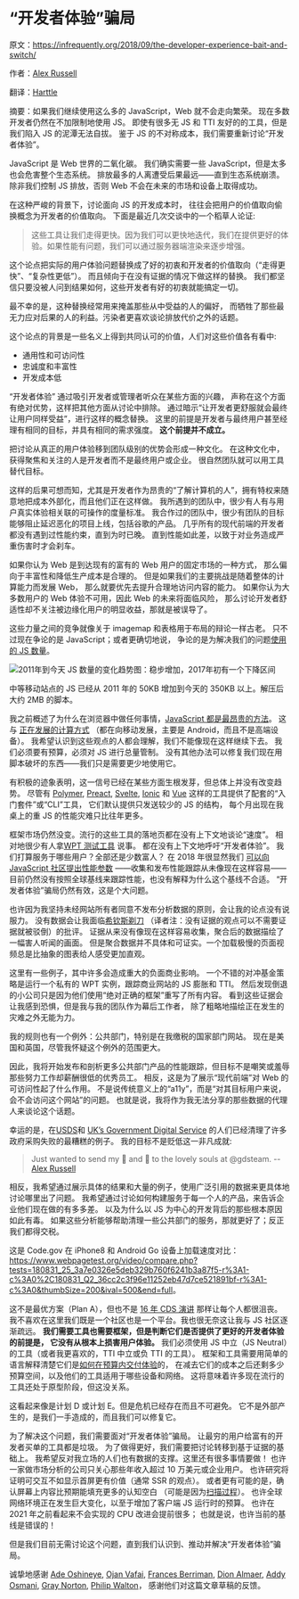 # “开发者体验”骗局

原文：<https://infrequently.org/2018/09/the-developer-experience-bait-and-switch/>

作者：[Alex Russell](https://twitter.com/slightlylate/)

翻译：[Harttle](https://harttle.land/)

摘要：如果我们继续使用这么多的 JavaScript，Web 就不会走向繁荣。
现在多数开发者仍然在不加限制地使用 JS。
即使有很多无 JS 和 TTI 友好的的工具，但是我们陷入 JS 的泥潭无法自拔。
鉴于 JS 的不对称成本，我们需要重新讨论“开发者体验”。

JavaScript 是 Web 世界的二氧化碳。
我们确实需要一些 JavaScript，但是太多也会危害整个生态系统。
排放最多的人离遭受后果最远——直到生态系统崩溃。
除非我们控制 JS 排放，否则 Web 不会在未来的市场和设备上取得成功。

在这种严峻的背景下，讨论面向 JS 的开发成本时，
往往会把用户的价值取向偷换概念为开发者的价值取向。
下面是最近几次交谈中的一个稻草人论证:

> 这些工具让我们走得更快。因为我们可以更快地迭代，我们在提供更好的体验。如果性能有问题，我们可以通过服务器端渲染来逐步增强。

这个论点把实际的用户体验问题替换成了好的初衷和开发者的价值取向（“走得更快”、“复杂性更低”）。
而且倾向于在没有证据的情况下做这样的替换。
我们都坚信只要没被人问到结果如何，这些开发者有好的初衷就能搞定一切。

最不幸的是，这种替换经常用来掩盖那些从中受益的人的偏好，
而牺牲了那些最无力应对后果的人的利益。污染者更喜欢谈论排放代价之外的话题。

这个论点的背景是一些名义上得到共同认可的价值，人们对这些价值各有看中:

* 通用性和可访问性
* 忠诚度和丰富性
* 开发成本低

“开发者体验” 通过吸引开发者或管理者听众在某些方面的兴趣，
声称在这个方面有绝对优势，这样把其他方面从讨论中排除。
通过暗示“让开发者更舒服就会最终让用户同样受益”，进行这样的概念替换。
这里的前提是开发者与最终用户甚至经理有相同的目标，并具有相同的需求强度。
**这个前提并不成立。**

把讨论从真正的用户体验移到团队级别的优势会形成一种文化。
在这种文化中，获得聚焦和关注的人是开发者而不是最终用户或企业。
很自然团队就可以用工具替代目标。

这样的后果可想而知，尤其是开发者作为昂贵的“了解计算机的人”，拥有特权来随意地把成本外部化，而且他们正在这样做。
我所遇到的团队中，很少有人有与用户真实体验相关联的可操作的度量标准。
我合作过的团队中，很少有团队的目标能够阻止延迟恶化的项目上线，包括谷歌的产品。
几乎所有的现代前端的开发者都没有遇到过性能约束，直到为时已晚。
直到性能如此差，以致于对业务造成严重伤害时才会刹车。

如果你认为 Web 是到达现有的富有的 Web 用户的固定市场的一种方式，
那么偏向于丰富性和降低生产成本是合理的。
但是如果我们的主要挑战是随着整体的计算能力而发展 Web，
那么就要优先去提升合理地访问内容的能力。
如果你认为大多数用户的 Web 体验不可用，因此 Web 的未来将面临风险，
那么讨论开发者舒适性却不关注被边缘化用户的明显收益，那就是被误导了。

这些力量之间的竞争就像关于 imagemap 和表格用于布局的辩论一样古老。
只不过现在争论的是 JavaScript；或者更确切地说，
争论的是为解决我们的问题[使用的 JS 数量](https://httparchive.org/reports/state-of-javascript#bytesJs)。

![2011年到今天 JS 数量的变化趋势图：稳步增加，2017年初有一个下降区间](https://httparchive.org/reports/state-of-javascript#bytesJs)

中等移动站点的 JS 已经从 2011 年的 50KB 增加到今天的 350KB 以上。解压后大约 2MB 的脚本。

我之前概述了为什么在浏览器中做任何事情，[JavaScript 都是最昂贵的方法](https://infrequently.org/2017/10/can-you-afford-it-real-world-web-performance-budgets/)。
这与 [正在发展的计算方式](https://www.youtube.com/watch?v=4bZvq3nodf4)
（都在向移动发展，主要是 Android，而且不是高端设备）。
我希望认识到这些观点的人都会理解，我们不能像现在这样继续下去。
我们必须要有预算，必须对 JS 进行总量管制。
没有其他办法可以修复我们现在用脚本破坏的东西——我们只是需要更少地使用它。

有积极的迹象表明，这一信号已经在某些方面生根发芽，但总体上并没有改变趋势。
尽管有 [Polymer](https://github.com/Polymer/pwa-starter-kit),
[Preact](https://github.com/developit/preact-cli),
[Svelte](https://sapper.svelte.technology/),
[Ionic](https://ionicframework.com/pwa/toolkit)
和 [Vue](https://cli.vuejs.org/) 这样的工具提供了配套的“入门套件”或“CLI”工具，
它们默认提供只发送较少的 JS 的结构，
每个月出现在我桌上的重 JS 的性能灾难只比往年更多。

框架市场仍然没变。流行的这些工具的落地页都在没有上下文地谈论“速度”。
相对地很少有人拿[WPT 测试工具](https://www.webpagetest.org/easy) 说事。
都在没有上下文地呼吁“开发者体验”。
我们打算服务于哪些用户？全部还是少数富人？
在 2018 年很显然我们 [可以向 JavaScript 社区提出性能参数](https://engineering.linkedin.com/blog/2018/03/how-we-built-the-same-app-twice-with-preact-and-glimmerjs)
——收集和发布性能跟踪从未像现在这样容易——
目前仍然没有按照全球基线来跟踪性能，也没有解释为什么这个基线不合适。
“开发者体验”骗局仍然有效，这是个大问题。

也许因为我坚持未经网站所有者同意不发布分析数据的原则，会让我的论点没有说服力。
没有数据会让我面临[希钦斯剃刀](https://en.wikipedia.org/wiki/Hitchens%27s_razor) （译者注：没有证据的观点可以不需要证据就被驳倒）的批评。
证据从来没有像现在这样容易收集，聚合后的数据描绘了一幅害人听闻的画面。
但是聚合数据并不具体和可证实。一个加载极慢的页面视频总是比抽象的图表给人感受更加直观。

这里有一些例子，其中许多会造成重大的负面商业影响。
一个不错的对冲基金策略是运行一个私有的 WPT 实例，跟踪商业网站的 JS 膨胀和 TTI。
然后发现倒退的小公司只是因为他们使用“绝对正确的框架”重写了所有内容。
看到这些证据会让我感到恐惧，但是我与我的团队作为幕后工作者，
除了粗略地描绘正在发生的灾难之外无能为力。

我的规则也有一个例外：公共部门，特别是在我缴税的国家部门网站。
现在是美国和英国，尽管我怀疑这个例外的范围更大。

因此，我将开始发布和剖析更多公共部门产品的性能跟踪，但目标不是嘲笑或羞辱那些努力工作却薪酬很低的优秀员工。
相反，这是为了展示“现代前端”对 Web 的可访问性起了什么作用。
不是说传统意义上的“a11y”，而是“对其目标用户来说，会不会访问这个网站”的问题。
也就是说，我将作为我无法分享的那些数据的代理人来谈论这个话题。

幸运的是，在[USDS](https://www.usds.gov/)和
[UK’s Government Digital Service](https://gds.blog.gov.uk/)
的人们已经清理了许多政府采购失败的最糟糕的例子。
我的目标不是贬低这一非凡成就:

> Just wanted to send my 💌 and 🙏 to the lovely souls at @gdsteam. -- [Alex Russell](https://twitter.com/slightlylate/status/1034179822472196096?ref_src=twsrc%5Etfw%7Ctwcamp%5Etweetembed%7Ctwterm%5E1034179822472196096&ref_url=https%3A%2F%2Finfrequently.org%2F)

相反，我希望通过展示具体的结果和大量的例子，使用广泛引用的数据来更具体地讨论哪里出了问题。
我希望通过讨论如何构建服务于每一个人的产品，来告诉企业他们现在做的有多多差。
以及为什么以 JS 为中心的开发背后的那些根本原因如此有毒。
如果这些分析能够帮助清理一些公共部门的服务，那就更好了；反正我们都得交税。

这是 Code.gov 在 iPhone8 和 Android Go 设备上加载速度对比：<https://www.webpagetest.org/video/compare.php?tests=180831_25_3a7e0326e5deb329b760f6241b3a87f5-r%3A1-c%3A0%2C180831_Q2_36cc2c3f96e11252eb47d7ce521891bf-r%3A1-c%3A0&thumbSize=200&ival=500&end=full>。

这不是最优方案（Plan A），但也不是 [16 年 CDS 演讲](https://www.youtube.com/watch?v=4bZvq3nodf4) 那样让每个人都很沮丧。
我不喜欢在这里我们既是一个社区也是一个平台。我也很无奈这让我与 JS 社区逐渐疏远。
**我们需要工具也需要框架，但是判断它们是否提供了更好的开发者体验的前提是，
它没有从根本上损害用户体验。**
我们必须使用 JS 中立（JS Neutral）的工具（或者我更喜欢的，TTI 中立或负 TTI 的工具）。
框架和工具需要用简单的语言解释清楚它们是[如何在预算内交付体验](https://infrequently.org/2017/10/can-you-afford-it-real-world-web-performance-budgets/)的，
在减去它们的成本之后还剩多少预算空间，以及他们的工具适用于哪些设备和网络。
这将意味着许多现在流行的工具还处于原型阶段，但这没关系。

这看起来像是计划 D 或计划 E。但是危机已经存在而且不可避免。
它不是外部产生的，是我们一手造成的，而且我们可以修复它。

为了解决这个问题，我们需要面对“开发者体验”骗局。
让最穷的用户给富有的开发者买单的工具都是垃圾。
为了做得更好，我们需要把讨论转移到基于证据的基础上。
我希望反对我立场的人们也有数据的支撑。这里还有很多事情要做！
也许一家做市场分析的公司只关心那些年收入超过 10 万美元或企业用户。
也许研究将证明可交互不如显示首屏更有价值（通常 SSR 的观点）。
或者更有可能的是，确认屏幕上内容比预期能填充更多的认知空白
（可能是因为[扫描过程](https://www.nngroup.com/articles/f-shaped-pattern-reading-web-content/)）。
也许全球网络环境正在发生巨大变化，以至于增加了客户端 JS 运行时的预算。
也许在 2021 年之前看起来不会实现的 CPU 改进会提前很多；
也就是说，也许当前的基线是错误的！

但是我们目前无需讨论这个问题，直到我们认识到、推动并解决“开发者体验”骗局。

诚挚地感谢
[Ade Oshineye](https://twitter.com/ade_oshineye),
[Ojan Vafai](https://twitter.com/ojanvafai),
[Frances Berriman](https://fberriman.com/),
[Dion Almaer](https://twitter.com/dalmaer),
[Addy Osmani](https://twitter.com/addyosmani),
[Gray Norton](https://twitter.com/graynorton),
[Philip Walton](https://twitter.com/philwalton)，
感谢他们对这篇文章草稿的反馈。
